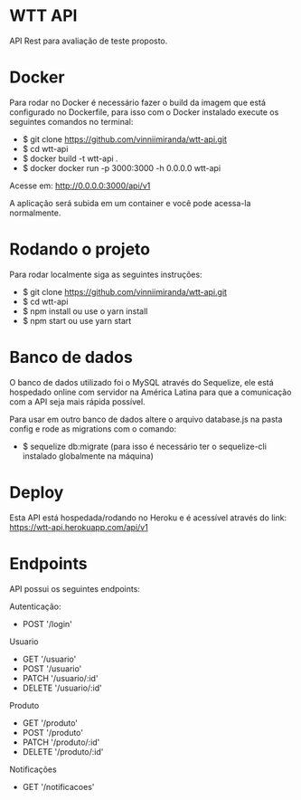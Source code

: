 # WTT API 

API Rest para avaliação de teste proposto.

# Docker 

Para rodar no Docker é necessário fazer o build da imagem que está configurado no Dockerfile, para isso com o Docker instalado execute os seguintes comandos no terminal: 
- $ git clone https://github.com/vinniimiranda/wtt-api.git
- $ cd wtt-api
- $ docker build -t wtt-api .
- $ docker docker run -p 3000:3000 -h 0.0.0.0 wtt-api

Acesse em: http://0.0.0.0:3000/api/v1

A aplicação será subida em um container e você pode acessa-la normalmente.


# Rodando o projeto

Para rodar localmente siga as seguintes instruções: 

- $ git clone https://github.com/vinniimiranda/wtt-api.git
- $ cd wtt-api
- $ npm install ou use o yarn install
- $ npm start ou use yarn start


# Banco de dados

O banco de dados utilizado foi o MySQL através do Sequelize, ele está hospedado online com servidor na América Latina para que a comunicação com a API seja mais rápida possível.

Para usar em outro banco de dados altere o arquivo database.js na pasta config e rode as migrations com o comando: 
- $ sequelize db:migrate (para isso é necessário ter o sequelize-cli instalado globalmente na máquina)


# Deploy 

Esta API está hospedada/rodando no Heroku e é acessível através do link: https://wtt-api.herokuapp.com/api/v1

# Endpoints

API possui os seguintes endpoints:

Autenticação: 
- POST '/login'

Usuario
- GET '/usuario'
- POST '/usuario'
- PATCH '/usuario/:id'
- DELETE '/usuario/:id'

Produto
- GET '/produto'
- POST '/produto'
- PATCH '/produto/:id'
- DELETE '/produto/:id'

Notificações
- GET '/notificacoes'

